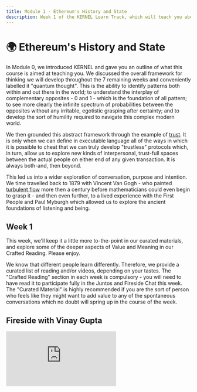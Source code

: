 ```yaml
---
title: Module 1 - Ethereum's History and State
description: Week 1 of the KERNEL Learn Track, which will teach you about the ideas behind Ethereum and how they relate to building a better web.
---
```


# 🌍 Ethereum's History and State

In Module 0, we introduced KERNEL and gave you an outline of what this course is aimed at teaching you. We discussed the overall framework for thinking we will develop throughout the 7 remaining weeks and conveniently labelled it "quantum thought". This is the ability to identify patterns both within and out there in the world; to understand the interplay of complementary opposites - 0 and 1 - which is the foundation of all pattern; to see more clearly the infinite spectrum of probabilities between the opposites without any irritable, egotistic grasping after certainty; and to develop the sort of humility required to navigate this complex modern world.

We then grounded this abstract framework through the example of [trust](../module-0/trust). It is only when we can define in executable language all of the ways in which it is possible to cheat that we can truly develop "trustless" protocols which, in turn, allow us to explore new kinds of interpersonal, trust-full spaces between the actual people on either end of any given transaction. It is always both-and, then beyond.

This led us into a wider exploration of conversation, purpose and intention. We time travelled back to 1879 with Vincent Van Gogh - who painted [turbulent flow](https://www.brainpickings.org/2014/11/13/van-gogh-starry-night-fluid-dynamics-animation/) more then a century before mathematicians could even begin to grasp it - and then even further, to a lived experience with the First People and Paul Myburgh which allowed us to explore the ancient foundations of listening and being.

## Week 1

This week, we'll keep it a little more to-the-point in our curated materials, and explore some of the deeper aspects of Value and Meaning in our Crafted Reading. Please enjoy.

We know that different people learn differently. Therefore, we provide a curated list of reading and/or videos, depending on your tastes. The "Crafted Reading" section in each week is compulsory - you will need to have read it to participate fully in the Juntos and Fireside Chat this week. The "Curated Material" is highly recommended if you are the sort of person who feels like they might want to add value to any of the spontaneous conversations which no doubt will spring up in the course of the week.

## Fireside with Vinay Gupta

<iframe class="video-frame" src="https://www.youtube-nocookie.com/embed/hDzKPhk_ooA" frameborder="0" allow="accelerometer; autoplay; encrypted-media; gyroscope; picture-in-picture" allowfullscreen></iframe>

